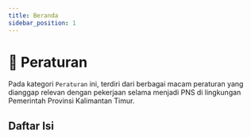 ```yaml
---
title: Beranda
sidebar_position: 1
---
```


# 📕 Peraturan

Pada kategori ```Peraturan``` ini, terdiri dari berbagai macam peraturan yang dianggap relevan dengan pekerjaan selama menjadi PNS di lingkungan Pemerintah Provinsi Kalimantan Timur.

## Daftar Isi
